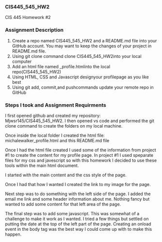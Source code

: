 ### CIS445_545_HW2
CIS 445 Homework #2
### Assignment Description
1. Create a repo named CIS445_545_HW2 and a README.md file into your GitHub account. You may want to keep the changes of your project in README.md file. 
2. Using git clone command clone CIS445_545_HW2into your local computer 
3. Add an html file named <yourname>_profile.htmlinto the local repo(CIS445_545_HW2)
4. Using HTML, CSS and Javascript designyour profilepage as you like best
5. Using git add, commit,and pushcommands update your remote repo in GitHub

### Steps I took and Assignment Requirments
I first opened github and created my repository: Mjwsr145/CIS445_545_HW2. I then opened vs code and performed the git clone command to create the folders on my local machine. 

Once inside the local folder I created the html file: michalewalker_profile.html and this README.md file

Once I had the html file created I used some of the information from project #1 to create the content for my profile page. In project #1 I used speparate files for my css and javescript so with this homework I decided to use these tools within the main html document.

I started with the main content and the css style of the page.

Once I had that how I wanted I created the link to my image for the page.

Next step was to do something with the left side of the page. I added the email me link and some header information about me. Nothing fancy but wanted to add some content for that left area of the page.

The final step was to add some javascript. This was somewhat of a challenge to make it work as I wanted. I tried a few things but settled on putting the date at the top of the left part of the page. Creating an onload event in the body tag was the best way I could come up with to make this happen. 